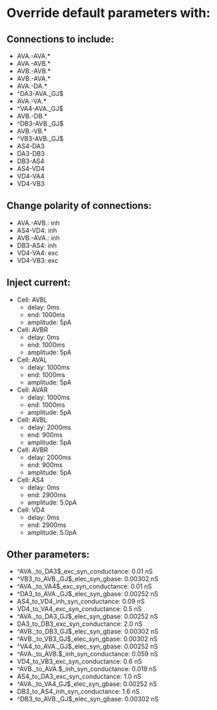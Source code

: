 # Override default parameters with:
## Connections to include:
- AVA.-AVA.*
- AVA.-AVB.*
- AVB.-AVB.*
- AVB.-AVA.*
- AVA.-DA.*
- ^DA3-AVA.\_GJ$
- AVA.-VA.*
- ^VA4-AVA.\_GJ$
- AVB.-DB.*
- ^DB3-AVB.\_GJ$
- AVB.-VB.*
- ^VB3-AVB.\_GJ$
- AS4-DA3
- DA3-DB3
- DB3-AS4
- AS4-VD4
- VD4-VA4
- VD4-VB3

## Change polarity of connections:
- AVA.-AVB.: inh
- AS4-VD4: inh
- AVB.-AVA.: inh
- DB3-AS4: inh
- VD4-VA4: exc
- VD4-VB3: exc

## Inject current:
- Cell: AVBL
    - delay: 0ms
    - end: 1000ms
    - amplitude: 5pA
- Cell: AVBR
    - delay: 0ms
    - end: 1000ms
    - amplitude: 5pA
- Cell: AVAL
    - delay: 1000ms
    - end: 1000ms
    - amplitude: 5pA
- Cell: AVAR
    - delay: 1000ms
    - end: 1000ms
    - amplitude: 5pA
- Cell: AVBL
    - delay: 2000ms
    - end: 900ms
    - amplitude: 5pA
- Cell: AVBR
    - delay: 2000ms
    - end: 900ms
    - amplitude: 5pA
- Cell: AS4
    - delay: 0ms
    - end: 2900ms
    - amplitude: 5.0pA
- Cell: VD4
    - delay: 0ms
    - end: 2900ms
    - amplitude: 5.0pA

## Other parameters:
- ^AVA._to_DA3$_exc_syn_conductance: 0.01 nS
- ^VB3_to_AVB.\_GJ$_elec_syn_gbase: 0.00302 nS
- ^AVA._to_VA4$_exc_syn_conductance: 0.01 nS
- ^DA3_to_AVA.\_GJ$_elec_syn_gbase: 0.00252 nS
- AS4_to_VD4_inh_syn_conductance: 0.09 nS
- VD4_to_VA4_exc_syn_conductance: 0.5 nS
- ^AVA._to_DA3\_GJ$_elec_syn_gbase: 0.00252 nS
- DA3_to_DB3_exc_syn_conductance: 2.0 nS
- ^AVB._to_DB3\_GJ$_elec_syn_gbase: 0.00302 nS
- ^AVB._to_VB3\_GJ$_elec_syn_gbase: 0.00302 nS
- ^VA4_to_AVA.\_GJ$_elec_syn_gbase: 0.00252 nS
- ^AVA._to_AVB.$_inh_syn_conductance: 0.059 nS
- VD4_to_VB3_exc_syn_conductance: 0.6 nS
- ^AVB._to_AVA.$_inh_syn_conductance: 0.019 nS
- AS4_to_DA3_exc_syn_conductance: 1.0 nS
- ^AVA._to_VA4\_GJ$_elec_syn_gbase: 0.00252 nS
- DB3_to_AS4_inh_syn_conductance: 1.6 nS
- ^DB3_to_AVB.\_GJ$_elec_syn_gbase: 0.00302 nS

